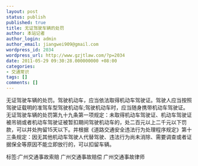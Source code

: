 ```yaml
---
layout: post
status: publish
published: true
title: 无证驾驶车辆的处罚
author: 本站记者
author_login: admin
author_email: jiangwei909@gmail.com
wordpress_id: 2034
wordpress_url: http://www.gzjtlaw.com/?p=2034
date: 2011-05-29 09:30:28.000000000 +08:00
categories:
- 交通常识
tags: []
comments: []
---
```

无证驾驶车辆的处罚。驾驶机动车，应当依法取得机动车驾驶证。驾驶人应当按照驾驶证载明的准驾车型驾驶机动车;驾驶机动车时，应当随身携带机动车驾驶证。无证驾驶车辆的处罚第九十九条第一项规定：未取得机动车驾驶证、机动车驾驶证被吊销或者机动车驾驶证被暂扣期间驾驶机动车的，处二百元以上二千元以下罚款，可以并处拘留15天以下。并根据《道路交通安全违法行为处理程序规定》第十三条规定：因无其他机动车驾驶人代替驾驶、违法行为尚未消除、需要调查或者证据保全等原因不能立即放行的，可以扣留车辆。标签:广州交通事故索赔 广州交通事故赔偿 广州交通事故律师
